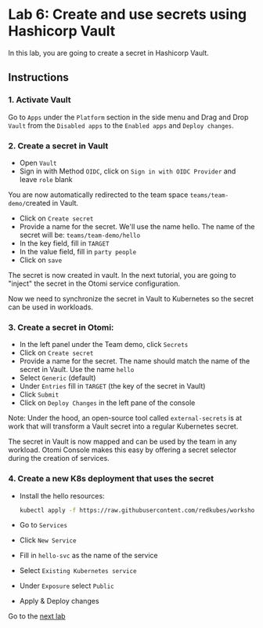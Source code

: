 # Lab 6: Create and use secrets using Hashicorp Vault

In this lab, you are going to create a secret in Hashicorp Vault.

## Instructions

### 1. Activate Vault

Go to `Apps` under the `Platform` section in the side menu and Drag and Drop `Vault` from the `Disabled apps` to the `Enabled apps` and `Deploy changes`.

### 2. Create a secret in Vault

- Open `Vault`
- Sign in with Method `OIDC`, click on `Sign in with OIDC Provider` and leave `role` blank

You are now automatically redirected to the team space `teams/team-demo/`created in Vault.

- Click on `Create secret`
- Provide a name for the secret. We'll use the name hello. The name of the secret will be: `teams/team-demo/hello`
- In the key field, fill in `TARGET`
- In the value field, fill in `party people`
- Click on `save`

The secret is now created in vault. In the next tutorial, you are going to "inject" the secret in the Otomi service configuration.

Now we need to synchronize the secret in Vault to Kubernetes so the secret can be used in workloads.

### 3. Create a secret in Otomi:

- In the left panel under the Team demo, click `Secrets`
- Click on `Create secret`
- Provide a name for the secret. The name should match the name of the secret in Vault. Use the name `hello`
- Select `Generic` (default)
- Under `Entries` fill in `TARGET` (the key of the secret in Vault)
- Click `Submit`
- Click on `Deploy Changes` in the left pane of the console

Note: Under the hood, an open-source tool called `external-secrets` is at work that will transform a Vault secret into a regular Kubernetes secret.

The secret in Vault is now mapped and can be used by the team in any workload. Otomi Console makes this easy by offering a secret selector during the creation of services.

### 4. Create a new K8s deployment that uses the secret

- Install the hello resources:

    ```bash
    kubectl apply -f https://raw.githubusercontent.com/redkubes/workshops/main/06-secrets/hello-svc.yaml -n team-$TEAM-NAME
    ```

- Go to `Services`
- Click `New Service`
- Fill in `hello-svc` as the name of the service
- Select `Existing Kubernetes service`
- Under `Exposure` select `Public`
- Apply & Deploy changes

Go to the [next lab](../07-microservice-architecture/README.md)